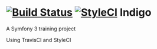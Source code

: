 [![Build Status](https://travis-ci.org/magnabb/indigo.svg?branch=master)](https://travis-ci.org/magnabb/indigo)
[![StyleCI](https://styleci.io/repos/54751566/shield)](https://styleci.io/repos/54751566)
Indigo
======
A Symfony 3 training project

Using TravisCI and StyleCI
